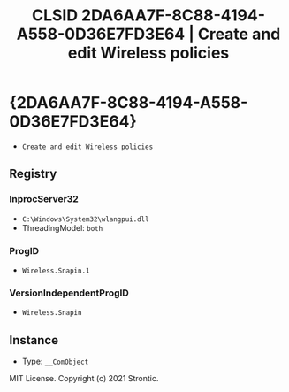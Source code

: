﻿---
title: "CLSID 2DA6AA7F-8C88-4194-A558-0D36E7FD3E64 | Create and edit Wireless policies"
excerpt: What is COM-Object CLSID 2DA6AA7F-8C88-4194-A558-0D36E7FD3E64?
---

# {2DA6AA7F-8C88-4194-A558-0D36E7FD3E64}

* `Create and edit Wireless policies`

## Registry


### InprocServer32

* `C:\Windows\System32\wlangpui.dll`
* ThreadingModel: `both`

### ProgID

* `Wireless.Snapin.1`

### VersionIndependentProgID

* `Wireless.Snapin`

## Instance

* Type: `__ComObject`

MIT License. Copyright (c) 2021 Strontic.


